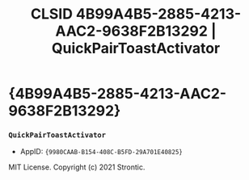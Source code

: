 ﻿---
title: "CLSID 4B99A4B5-2885-4213-AAC2-9638F2B13292 | QuickPairToastActivator"
excerpt: What is COM-Object CLSID 4B99A4B5-2885-4213-AAC2-9638F2B13292?
---

# {4B99A4B5-2885-4213-AAC2-9638F2B13292}

### `QuickPairToastActivator`
* AppID: `{9980CAAB-B154-408C-B5FD-29A701E40825}`

MIT License. Copyright (c) 2021 Strontic.


